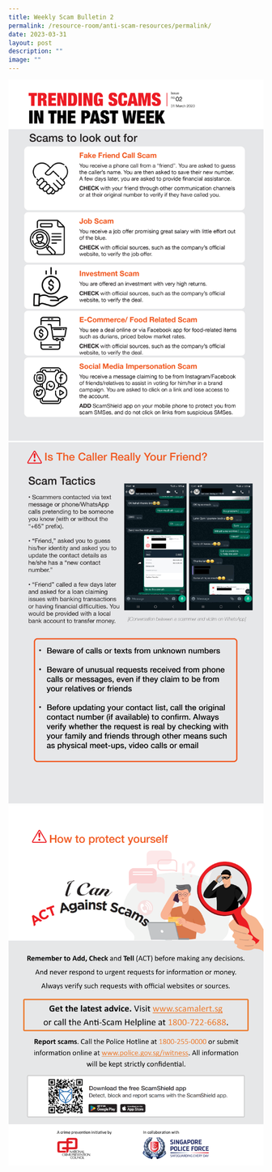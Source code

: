 ```yaml
---
title: Weekly Scam Bulletin 2
permalink: /resource-room/anti-scam-resources/permalink/
date: 2023-03-31
layout: post
description: ""
image: ""
---
```

![Weekly Bulletin Issue 2 - Scams to look out for](/images/SPEO%20Weekly%20Bulletin/wsb-02-01.jpg)
![Weekly Bulletin Issue 2 - Scam Tactics](/images/SPEO%20Weekly%20Bulletin/wsb-02-02.jpg)
![Weekly Bulletin Issue 2 - How to protect yourself](/images/SPEO%20Weekly%20Bulletin/weekly%20scams%20bulletin%20issue%2011%20(finalised%20copy)_003.png)